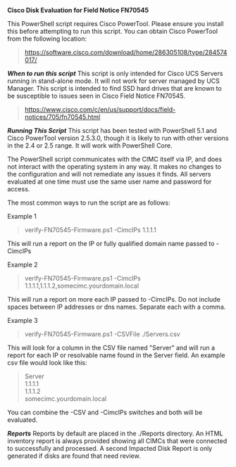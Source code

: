 **Cisco Disk Evaluation for Field Notice FN70545**

This PowerShell script requires Cisco PowerTool. Please ensure you install this before attempting to run this script. You can obtain Cisco PowerTool from the following location:

>https://software.cisco.com/download/home/286305108/type/284574017/

***When to run this script***
This script is only intended for Cisco UCS Servers running in stand-alone mode. It will not work for server managed by UCS Manager. This script is intended to find SSD hard drives that are known to be susceptible to issues seen in Cisco Field Notice FN70545.

>https://www.cisco.com/c/en/us/support/docs/field-notices/705/fn70545.html

***Running This Script***
This script has been tested with PowerShell 5.1 and Cisco PowerTool version 2.5.3.0, though it is likely to run with other versions in the 2.4 or 2.5 range. It will work with PowerShell Core.

The PowerShell script communicates with the CIMC itself via IP, and does not interact with the operating system in any way. It makes no changes to the configuration and will not remediate any issues it finds. All servers evaluated at one time must use the same user name and password for access. 

The most common ways to run the script are as follows:

Example 1
>verify-FN70545-Firmware.ps1 -CimcIPs 1.1.1.1

This will run a report on the IP or fully qualified domain name passed to -CimcIPs

Example 2
>verify-FN70545-Firmware.ps1 -CimcIPs 1.1.1.1,1.1.1.2,somecimc.yourdomain.local

This will run a report on more each IP passed to -CimcIPs. Do not include spaces between IP addresses or dns names. Separate each with a comma.

Example 3
>verify-FN70545-Firmware.ps1 -CSVFile ./Servers.csv

This will look for a column in the CSV file named "Server" and will run a report for each IP or resolvable name found in the Server field. An example csv file would look like this:

>Server<br/>
>1.1.1.1<br/>
>1.1.1.2<br/>
>somecimc.yourdomain.local<br/>

You can combine the -CSV and -CimcIPs switches and both will be evaluated. 

***Reports***
Reports by default are placed in the ./Reports directory. An HTML inventory report is always provided showing all CIMCs that were connected to successfully and processed. A second Impacted Disk Report is only generated if disks are found that need review. 



